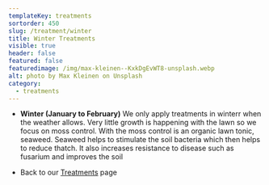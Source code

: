```yaml
---
templateKey: treatments
sortorder: 450
slug: /treatment/winter
title: Winter Treatments
visible: true
header: false
featured: false
featuredimage: /img/max-kleinen--KxkDgEvWT8-unsplash.webp
alt: photo by Max Kleinen on Unsplash
category:
  - treatments
---
```


* **Winter (January to February)**
  We only apply treatments in winterr when the weather allows. Very little growth is happening with the lawn so we focus on moss control.  With the moss control is an organic lawn tonic, seaweed.  Seaweed helps to stimulate the soil bacteria which then helps to reduce thatch.  It also increases resistance to disease such as fusarium and improves the soil


- Back to our [Treatments](/treatments) page